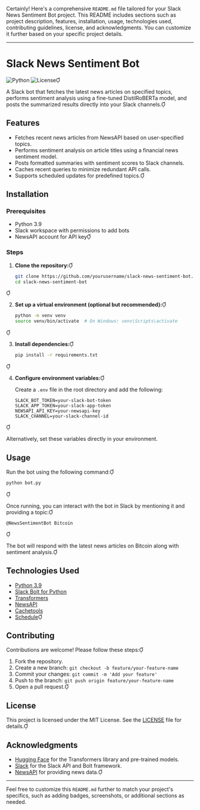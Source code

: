 Certainly! Here's a comprehensive `README.md` file tailored for your Slack News Sentiment Bot project. This README includes sections such as project description, features, installation, usage, technologies used, contributing guidelines, license, and acknowledgments. You can customize it further based on your specific project details.

---

# Slack News Sentiment Bot

![Python](https://img.shields.io/badge/python-3.9-blue)
![License](https://img.shields.io/badge/license-MIT-green)

A Slack bot that fetches the latest news articles on specified topics, performs sentiment analysis using a fine-tuned DistilRoBERTa model, and posts the summarized results directly into your Slack channels.

## Features

- Fetches recent news articles from NewsAPI based on user-specified topics.
- Performs sentiment analysis on article titles using a financial news sentiment model.
- Posts formatted summaries with sentiment scores to Slack channels.
- Caches recent queries to minimize redundant API calls.
- Supports scheduled updates for predefined topics.

## Installation

### Prerequisites

- Python 3.9
- Slack workspace with permissions to add bots
- NewsAPI account for API key

### Steps

1. **Clone the repository:**

   ```bash
   git clone https://github.com/yourusername/slack-news-sentiment-bot.git
   cd slack-news-sentiment-bot
   ```


2. **Set up a virtual environment (optional but recommended):**

   ```bash
   python -m venv venv
   source venv/bin/activate  # On Windows: venv\Scripts\activate
   ```


3. **Install dependencies:**

   ```bash
   pip install -r requirements.txt
   ```


4. **Configure environment variables:**

   Create a `.env` file in the root directory and add the following:

   ```env
   SLACK_BOT_TOKEN=your-slack-bot-token
   SLACK_APP_TOKEN=your-slack-app-token
   NEWSAPI_API_KEY=your-newsapi-key
   SLACK_CHANNEL=your-slack-channel-id
   ```


   Alternatively, set these variables directly in your environment.

## Usage

Run the bot using the following command:


```bash
python bot.py
```


Once running, you can interact with the bot in Slack by mentioning it and providing a topic:


```
@NewsSentimentBot Bitcoin
```


The bot will respond with the latest news articles on Bitcoin along with sentiment analysis.

## Technologies Used

- [Python 3.9](https://www.python.org/)
- [Slack Bolt for Python](https://slack.dev/bolt-python/)
- [Transformers](https://huggingface.co/transformers/)
- [NewsAPI](https://newsapi.org/)
- [Cachetools](https://pypi.org/project/cachetools/)
- [Schedule](https://pypi.org/project/schedule/)

## Contributing

Contributions are welcome! Please follow these steps:

1. Fork the repository.
2. Create a new branch: `git checkout -b feature/your-feature-name`
3. Commit your changes: `git commit -m 'Add your feature'`
4. Push to the branch: `git push origin feature/your-feature-name`
5. Open a pull request.

## License

This project is licensed under the MIT License. See the [LICENSE](LICENSE) file for details.

## Acknowledgments

- [Hugging Face](https://huggingface.co/) for the Transformers library and pre-trained models.
- [Slack](https://api.slack.com/) for the Slack API and Bolt framework.
- [NewsAPI](https://newsapi.org/) for providing news data.

---

Feel free to customize this `README.md` further to match your project's specifics, such as adding badges, screenshots, or additional sections as needed. 
